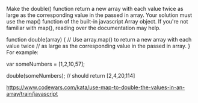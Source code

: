 Make the double() function return a new array with each value twice as large as the corresponding value in the passed in array. Your solution must use the map() function of the built-in javascript Array object. If you're not familiar with map(), reading over the documentation may help.

function double(array) {
    // Use array.map() to return a new array with each value twice
    // as large as the corresponding value in the passed in array.
}
For example:

var someNumbers = [1,2,10,57];

double(someNumbers); // should return [2,4,20,114]


https://www.codewars.com/kata/use-map-to-double-the-values-in-an-array/train/javascript
